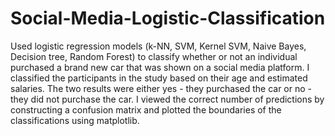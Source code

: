 # Social-Media-Logistic-Classification
Used logistic regression models (k-NN, SVM, Kernel SVM, Naive Bayes, Decision tree, Random Forest) to classify whether or not an individual purchased a brand new car that was shown on a social media platform. I classified the participants in the study based on their age and estimated salaries. The two results were either yes - they purchased the car or no -they did not purchase the car. I viewed the correct number of predictions by constructing a confusion matrix and plotted the boundaries of the classifications using matplotlib. 

